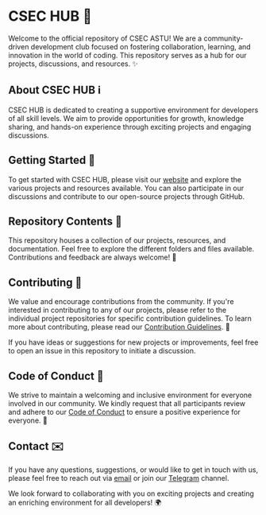 # CSEC HUB 🚀

Welcome to the official repository of CSEC ASTU! We are a community-driven development club focused on fostering collaboration, learning, and innovation in the world of coding. This repository serves as a hub for our projects, discussions, and resources. ✨

## About CSEC HUB ℹ️

CSEC HUB is dedicated to creating a supportive environment for developers of all skill levels. We aim to provide opportunities for growth, knowledge sharing, and hands-on experience through exciting projects and engaging discussions.

## Getting Started 🌟

To get started with CSEC HUB, please visit our [website](https://csec-astu.com) and explore the various projects and resources available. You can also participate in our discussions and contribute to our open-source projects through GitHub.

## Repository Contents 📂

This repository houses a collection of our projects, resources, and documentation. Feel free to explore the different folders and files available. Contributions and feedback are always welcome! 💬

## Contributing 🤝

We value and encourage contributions from the community. If you're interested in contributing to any of our projects, please refer to the individual project repositories for specific contribution guidelines. To learn more about contributing, please read our [Contribution Guidelines](CONTRIBUTING.md). 🎉

If you have ideas or suggestions for new projects or improvements, feel free to open an issue in this repository to initiate a discussion.

## Code of Conduct 🤔

We strive to maintain a welcoming and inclusive environment for everyone involved in our community. We kindly request that all participants review and adhere to our [Code of Conduct](CODE_OF_CONDUCT.md) to ensure a positive experience for everyone. 🤝

## Contact ✉️

If you have any questions, suggestions, or would like to get in touch with us, please feel free to reach out via [email](mailto:astu.dev@astu.edu.et) or join our [Telegram](https://t.me/csec_devs) channel.

We look forward to collaborating with you on exciting projects and creating an enriching environment for all developers! 🌍
